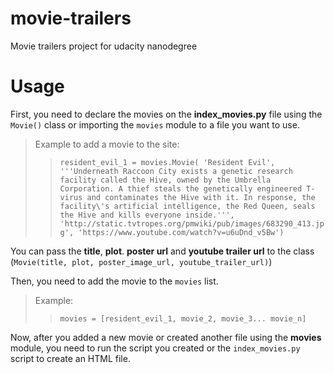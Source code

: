 # movie-trailers
Movie trailers project for udacity nanodegree

# Usage

First, you need to declare the movies on the **index_movies.py** file using the `Movie()` class or importing the `movies` module to a file you want to use.

> Example to add a movie to the site:
>> `resident_evil_1 = movies.Movie(
    'Resident Evil',
    '''Underneath Raccoon City exists a genetic research facility called the Hive,
    owned by the Umbrella Corporation. A thief steals the genetically
    engineered T-virus and contaminates the Hive with it. In response, the
    facility\'s artificial intelligence, the Red Queen, seals the Hive and
    kills everyone inside.''',
    'http://static.tvtropes.org/pmwiki/pub/images/683290_413.jpg',
    'https://www.youtube.com/watch?v=u6uDnd_v5Bw')`
    
You can pass the **title**, **plot**. **poster url** and **youtube trailer url** to the class (`Movie(title, plot, poster_image_url, youtube_trailer_url)`)

Then, you need to add the movie to the `movies` list.

>Example:
>>`movies = [resident_evil_1, movie_2, movie_3... movie_n]`

Now, after you added a new movie or created another file using the **movies** module, you need to run the script you created or the `index_movies.py` script to create an HTML file.
